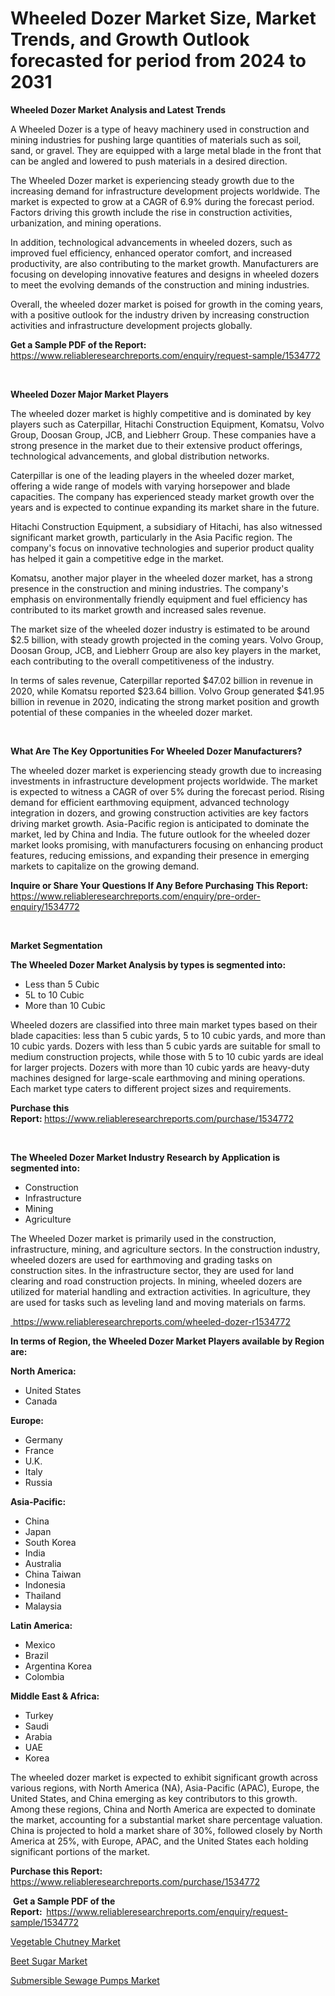 <p><h1>Wheeled Dozer Market Size, Market Trends, and Growth Outlook forecasted for period from 2024 to 2031</h1></p><p><strong>Wheeled Dozer Market Analysis and Latest Trends</strong></p>
<p><p>A Wheeled Dozer is a type of heavy machinery used in construction and mining industries for pushing large quantities of materials such as soil, sand, or gravel. They are equipped with a large metal blade in the front that can be angled and lowered to push materials in a desired direction.</p><p>The Wheeled Dozer market is experiencing steady growth due to the increasing demand for infrastructure development projects worldwide. The market is expected to grow at a CAGR of 6.9% during the forecast period. Factors driving this growth include the rise in construction activities, urbanization, and mining operations. </p><p>In addition, technological advancements in wheeled dozers, such as improved fuel efficiency, enhanced operator comfort, and increased productivity, are also contributing to the market growth. Manufacturers are focusing on developing innovative features and designs in wheeled dozers to meet the evolving demands of the construction and mining industries.</p><p>Overall, the wheeled dozer market is poised for growth in the coming years, with a positive outlook for the industry driven by increasing construction activities and infrastructure development projects globally.</p></p>
<p><strong>Get a Sample PDF of the Report:&nbsp;</strong> <a href="https://www.reliableresearchreports.com/enquiry/request-sample/1534772">https://www.reliableresearchreports.com/enquiry/request-sample/1534772</a></p>
<p>&nbsp;</p>
<p><strong>Wheeled Dozer Major Market Players</strong></p>
<p><p>The wheeled dozer market is highly competitive and is dominated by key players such as Caterpillar, Hitachi Construction Equipment, Komatsu, Volvo Group, Doosan Group, JCB, and Liebherr Group. These companies have a strong presence in the market due to their extensive product offerings, technological advancements, and global distribution networks.</p><p>Caterpillar is one of the leading players in the wheeled dozer market, offering a wide range of models with varying horsepower and blade capacities. The company has experienced steady market growth over the years and is expected to continue expanding its market share in the future.</p><p>Hitachi Construction Equipment, a subsidiary of Hitachi, has also witnessed significant market growth, particularly in the Asia Pacific region. The company's focus on innovative technologies and superior product quality has helped it gain a competitive edge in the market.</p><p>Komatsu, another major player in the wheeled dozer market, has a strong presence in the construction and mining industries. The company's emphasis on environmentally friendly equipment and fuel efficiency has contributed to its market growth and increased sales revenue.</p><p>The market size of the wheeled dozer industry is estimated to be around $2.5 billion, with steady growth projected in the coming years. Volvo Group, Doosan Group, JCB, and Liebherr Group are also key players in the market, each contributing to the overall competitiveness of the industry.</p><p>In terms of sales revenue, Caterpillar reported $47.02 billion in revenue in 2020, while Komatsu reported $23.64 billion. Volvo Group generated $41.95 billion in revenue in 2020, indicating the strong market position and growth potential of these companies in the wheeled dozer market.</p></p>
<p>&nbsp;</p>
<p><strong>What Are The Key Opportunities For Wheeled Dozer Manufacturers?</strong></p>
<p><p>The wheeled dozer market is experiencing steady growth due to increasing investments in infrastructure development projects worldwide. The market is expected to witness a CAGR of over 5% during the forecast period. Rising demand for efficient earthmoving equipment, advanced technology integration in dozers, and growing construction activities are key factors driving market growth. Asia-Pacific region is anticipated to dominate the market, led by China and India. The future outlook for the wheeled dozer market looks promising, with manufacturers focusing on enhancing product features, reducing emissions, and expanding their presence in emerging markets to capitalize on the growing demand.</p></p>
<p><strong>Inquire or Share Your Questions If Any Before Purchasing This Report:</strong> <a href="https://www.reliableresearchreports.com/enquiry/pre-order-enquiry/1534772">https://www.reliableresearchreports.com/enquiry/pre-order-enquiry/1534772</a></p>
<p>&nbsp;</p>
<p><strong>Market Segmentation</strong></p>
<p><strong>The Wheeled Dozer Market Analysis by types is segmented into:</strong></p>
<p><ul><li>Less than 5 Cubic</li><li>5L to 10 Cubic</li><li>More than 10 Cubic</li></ul></p>
<p><p>Wheeled dozers are classified into three main market types based on their blade capacities: less than 5 cubic yards, 5 to 10 cubic yards, and more than 10 cubic yards. Dozers with less than 5 cubic yards are suitable for small to medium construction projects, while those with 5 to 10 cubic yards are ideal for larger projects. Dozers with more than 10 cubic yards are heavy-duty machines designed for large-scale earthmoving and mining operations. Each market type caters to different project sizes and requirements.</p></p>
<p><strong>Purchase this Report:&nbsp;</strong><a href="https://www.reliableresearchreports.com/purchase/1534772">https://www.reliableresearchreports.com/purchase/1534772</a></p>
<p>&nbsp;</p>
<p><strong>The Wheeled Dozer Market Industry Research by Application is segmented into:</strong></p>
<p><ul><li>Construction</li><li>Infrastructure</li><li>Mining</li><li>Agriculture</li></ul></p>
<p><p>The Wheeled Dozer market is primarily used in the construction, infrastructure, mining, and agriculture sectors. In the construction industry, wheeled dozers are used for earthmoving and grading tasks on construction sites. In the infrastructure sector, they are used for land clearing and road construction projects. In mining, wheeled dozers are utilized for material handling and extraction activities. In agriculture, they are used for tasks such as leveling land and moving materials on farms.</p></p>
<p><a href="https://www.reliableresearchreports.com/wheeled-dozer-r1534772">&nbsp;https://www.reliableresearchreports.com/wheeled-dozer-r1534772</a></p>
<p><strong>In terms of Region, the Wheeled Dozer Market Players available by Region are:</strong></p>
<p>
    <p> <strong> North America: </strong>
        <ul>
            <li>United States</li>
            <li>Canada</li>
        </ul>
        </p> 
    <p> <strong> Europe: </strong>
        <ul>
            <li>Germany</li>
            <li>France</li>
            <li>U.K.</li>
            <li>Italy</li>
            <li>Russia</li>
        </ul>
        </p> 
    <p> <strong> Asia-Pacific: </strong>
        <ul>
            <li>China</li>
            <li>Japan</li>
            <li>South Korea</li>
            <li>India</li>
            <li>Australia</li>
            <li>China Taiwan</li>
            <li>Indonesia</li>
            <li>Thailand</li>
            <li>Malaysia</li>
        </ul>
        </p> 
    <p> <strong> Latin America: </strong>
        <ul>
            <li>Mexico</li>
            <li>Brazil</li>
            <li>Argentina Korea</li>
            <li>Colombia</li>
        </ul>
        </p> 
    <p> <strong> Middle East & Africa: </strong>
        <ul>
            <li>Turkey</li>
            <li>Saudi</li>
            <li>Arabia</li>
            <li>UAE</li>
            <li>Korea</li>
        </ul>
    </p>
    </p>
<p><p>The wheeled dozer market is expected to exhibit significant growth across various regions, with North America (NA), Asia-Pacific (APAC), Europe, the United States, and China emerging as key contributors to this growth. Among these regions, China and North America are expected to dominate the market, accounting for a substantial market share percentage valuation. China is projected to hold a market share of 30%, followed closely by North America at 25%, with Europe, APAC, and the United States each holding significant portions of the market.</p></p>
<p><strong>Purchase this Report: </strong><a href="https://www.reliableresearchreports.com/purchase/1534772">https://www.reliableresearchreports.com/purchase/1534772</a></p>
<p>&nbsp;<strong>Get a Sample PDF of the Report:&nbsp;&nbsp;</strong><a href="https://www.reliableresearchreports.com/enquiry/request-sample/1534772">https://www.reliableresearchreports.com/enquiry/request-sample/1534772</a></p>
<p><strong></strong></p>
<p><p><a href="https://fuschia-pecorino-a6d.notion.site/Vegetable-Chutney-Market-Size-Market-Outlook-and-Market-Forecast-2024-to-2031-919f80e86c79413aac4f85cea21b9670">Vegetable Chutney Market</a></p><p><a href="https://changeable-paste-463.notion.site/Beet-Sugar-Market-Research-Report-Its-History-and-Forecast-2024-to-2031-a786761e3ea049eaae3b82cc9a3f1808">Beet Sugar Market</a></p><p><a href="https://github.com/PeterParrish5/Market-Research-Report-List-4/blob/main/submersible-sewage-pumps-market.md">Submersible Sewage Pumps Market</a></p></p>